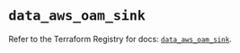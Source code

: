 # `data_aws_oam_sink`

Refer to the Terraform Registry for docs: [`data_aws_oam_sink`](https://registry.terraform.io/providers/hashicorp/aws/6.2.0/docs/data-sources/oam_sink).

